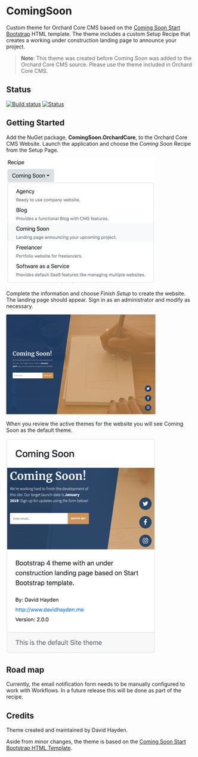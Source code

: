 # ComingSoon

Custom theme for Orchard Core CMS based on the [Coming Soon Start Bootstrap](https://startbootstrap.com/template-overviews/coming-soon/) HTML template. The theme includes a custom Setup Recipe that creates a working under construction landing page to announce your project.

> **Note**: This theme was created before Coming Soon was added to the Orchard Core CMS source. Please use the theme included in Orchard Core CMS.

## Status

[![Build status](https://ci.appveyor.com/api/projects/status/xajhiraegjsnbiex?svg=true)](https://ci.appveyor.com/project/davidhayden/comingsoon) [![Status](https://img.shields.io/myget/davidhayden-ci/v/ComingSoon.OrchardCore.svg)](https://www.myget.org/feed/davidhayden-ci/package/nuget/ComingSoon.OrchardCore)

## Getting Started

Add the NuGet package, **ComingSoon.OrchardCore**, to the Orchard Core CMS Website. Launch the application and choose the _Coming Soon_ Recipe from the Setup Page.

![Coming Soon Recipe for Orchard Core CMS](https://github.com/davidhayden/ComingSoon/blob/master/assets/coming-soon-recipe.png?raw=true)

Complete the information and choose _Finish Setup_ to create the website. The landing page should appear. Sign in as an administrator and modify as necessary.

![Coming Soon Preview](https://github.com/davidhayden/ComingSoon/blob/master/assets/orchard-core-cms-theme-landing-page.png?raw=true)

When you review the active themes for the website you will see Coming Soon as the default theme.

![Coming Soon Theme for Orchard Core CMS](https://github.com/davidhayden/ComingSoon/blob/master/assets/orchard-core-cms-theme-coming-soon.png?raw=true)

## Road map

Currently, the email notification form needs to be manually configured to work with Workflows. In a future release this will be done as part of the recipe.

## Credits

Theme created and maintained by David Hayden.

Aside from minor changes, the theme is based on the [Coming Soon Start Bootstrap HTML Template](https://startbootstrap.com/template-overviews/coming-soon/).
